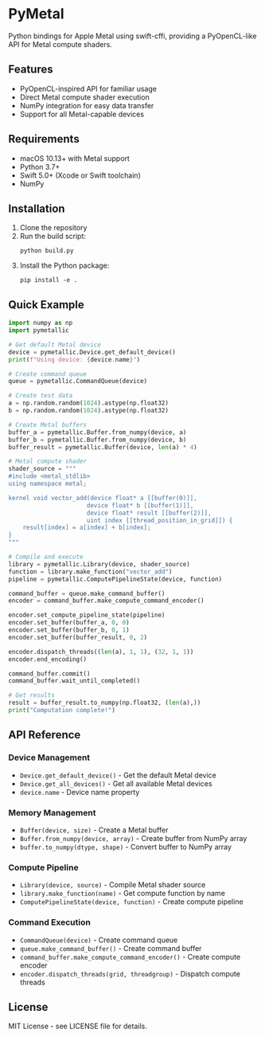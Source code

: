 # PyMetal

Python bindings for Apple Metal using swift-cffi, providing a PyOpenCL-like API for Metal compute shaders.

## Features

- PyOpenCL-inspired API for familiar usage
- Direct Metal compute shader execution
- NumPy integration for easy data transfer
- Support for all Metal-capable devices

## Requirements

- macOS 10.13+ with Metal support
- Python 3.7+
- Swift 5.0+ (Xcode or Swift toolchain)
- NumPy

## Installation

1. Clone the repository
2. Run the build script:
   ```
   python build.py
   ```
3. Install the Python package:
   ```
   pip install -e .
   ```

## Quick Example

```python
import numpy as np
import pymetallic

# Get default Metal device
device = pymetallic.Device.get_default_device()
print(f"Using device: {device.name}")

# Create command queue
queue = pymetallic.CommandQueue(device)

# Create test data
a = np.random.random(1024).astype(np.float32)
b = np.random.random(1024).astype(np.float32)

# Create Metal buffers
buffer_a = pymetallic.Buffer.from_numpy(device, a)
buffer_b = pymetallic.Buffer.from_numpy(device, b)
buffer_result = pymetallic.Buffer(device, len(a) * 4)

# Metal compute shader
shader_source = """
#include <metal_stdlib>
using namespace metal;

kernel void vector_add(device float* a [[buffer(0)]],
                      device float* b [[buffer(1)]],
                      device float* result [[buffer(2)]],
                      uint index [[thread_position_in_grid]]) {
    result[index] = a[index] + b[index];
}
"""

# Compile and execute
library = pymetallic.Library(device, shader_source)
function = library.make_function("vector_add")
pipeline = pymetallic.ComputePipelineState(device, function)

command_buffer = queue.make_command_buffer()
encoder = command_buffer.make_compute_command_encoder()

encoder.set_compute_pipeline_state(pipeline)
encoder.set_buffer(buffer_a, 0, 0)
encoder.set_buffer(buffer_b, 0, 1)
encoder.set_buffer(buffer_result, 0, 2)

encoder.dispatch_threads((len(a), 1, 1), (32, 1, 1))
encoder.end_encoding()

command_buffer.commit()
command_buffer.wait_until_completed()

# Get results
result = buffer_result.to_numpy(np.float32, (len(a),))
print("Computation complete!")
```

## API Reference

### Device Management
- `Device.get_default_device()` - Get the default Metal device
- `Device.get_all_devices()` - Get all available Metal devices
- `device.name` - Device name property

### Memory Management
- `Buffer(device, size)` - Create a Metal buffer
- `Buffer.from_numpy(device, array)` - Create buffer from NumPy array
- `buffer.to_numpy(dtype, shape)` - Convert buffer to NumPy array

### Compute Pipeline
- `Library(device, source)` - Compile Metal shader source
- `library.make_function(name)` - Get compute function by name
- `ComputePipelineState(device, function)` - Create compute pipeline

### Command Execution
- `CommandQueue(device)` - Create command queue
- `queue.make_command_buffer()` - Create command buffer
- `command_buffer.make_compute_command_encoder()` - Create compute encoder
- `encoder.dispatch_threads(grid, threadgroup)` - Dispatch compute threads

## License

MIT License - see LICENSE file for details.